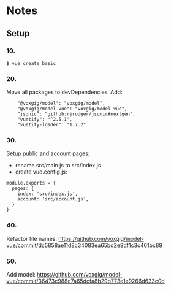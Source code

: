 # Notes

## Setup

### 10. 
```
$ vue create basic
```

### 20. 

Move all packages to devDependencies. Add:
```
    "@voxgig/model": "voxgig/model",
    "@voxgig/model-vue": "voxgig/model-vue",
    "jsonic": "github:rjrodger/jsonic#nextgen",
    "vuetify": "^2.5.1",
    "vuetify-loader": "1.7.2"
```


### 30.

Setup public and account pages:
* rename src/main.js to src/index.js
* create vue.config.js:
```
module.exports = {
  pages: {
    index: 'src/index.js',
    account: 'src/account.js',
  }
}
```


### 40. 
Refactor file names: https://github.com/voxgig/model-vue/commit/dc5858ae11d8c34083ea65bd2e8df1c3c461bc88


### 50.
Add model: https://github.com/voxgig/model-vue/commit/36473c988c7a65dcfa8b29b773e1e9266d633c0d





